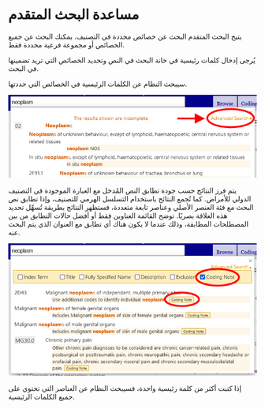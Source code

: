 ﻿# مساعدة البحث المتقدم

يتيح البحث المتقدم البحث عن خصائص محددة في التصنيف. يمكنك البحث عن جميع الخصائص أو مجموعة فرعية محددة فقط.

يُرجى إدخال كلمات رئيسية في خانة ⁧⁩البحث في النص⁧⁩ وتحديد الخصائص التي تريد تضمينها في البحث.

سيبحث النظام عن الكلمات الرئيسية في الخصائص التي حددتها. 

![screenshot of the advanced search](img/advanced-search.png "Advanced search")

يتم فرز النتائج حسب جودة تطابق النص المُدخل مع العبارة الموجودة في التصنيف الدولي للأمراض. كما تُجمع النتائج باستخدام التسلسل الهرمي للتصنيف، وإذا تطابق نص البحث مع فئة العنصر الأصلي وعناصر تابعة متعددة، فستظهر النتائج بطريقة تُسهِّل تحديد هذه العلاقة بصريًا. توضح القائمة العناوين فقط أو أفضل حالات التطابق من بين المصطلحات المطابقة، وذلك عندما لا يكون هناك أي تطابق مع العنوان الذي يتم البحث عنه.

![screenshot of the advanced search results](img/advanced-search-results.png "Advanced search results")

إذا كتبت أكثر من كلمة رئيسية واحدة، فسيبحث النظام عن العناصر التي تحتوي على جميع الكلمات الرئيسية.